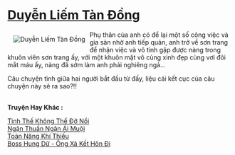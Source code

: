 <a href="https://utruyen.com/duyen-liem-tan-dong/23365/" title="Duyễn Liếm Tàn Đồng"><h1>Duyễn Liếm Tàn Đồng</h1></a><div style="display:table"><img align="right" style="float: left; padding: 10px;" src="https://utruyen.com/images/story/200x260/duyen-liem-tan-dong.jpg" alt="Duyễn Liếm Tàn Đồng">Phụ thân của anh có để lại một số công việc và gia sản nhờ anh tiếp quản, anh trở về sơn trang để nhận việc và vô tình gặp được nàng trong khuôn viên sơn trang ấy, với một khuôn mặt vô cùng xinh đẹp cùng vơi đôi mắt máu ấy, nàng đã sớm làm anh phải nghiêng ngả...<p></p>Câu chuyện tình giữa hai người bắt đầu từ đấy, liệu cái kết cục của câu chuyện này sẽ ra sao?!!</div><p><br><b>Truyện Hay Khác :</b></p><a href="https://utruyen.com/tinh-the-khong-the-do-noi/23281/" alt="Tình Thế Không Thể Đỡ Nổi">Tình Thế Không Thể Đỡ Nổi</a><br/><a href="https://github.com/quanluxury/truyenhot/tree/master/truyenhay/4886/" alt="Ngận Thuần Ngận Ái Muội">Ngận Thuần Ngận Ái Muội</a><br/><a href="https://github.com/quanluxury/truyenhot/tree/master/truyenhay/12473/" alt="Toàn Năng Khí Thiếu">Toàn Năng Khí Thiếu</a><br/><a href="https://github.com/quanluxury/truyenhot/tree/master/truyenhay/13322/" alt="Boss Hung Dữ - Ông Xã Kết Hôn Đi">Boss Hung Dữ - Ông Xã Kết Hôn Đi</a><br/>
